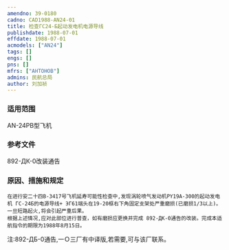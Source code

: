 ```yaml
---
amendno: 39-0180  
cadno: CAD1988-AN24-01  
title: 检查ΓC24-Б起动发电机电源导线  
publishdate: 1988-07-01  
effdate: 1988-07-01  
acmodels: ["AN24"]  
tags: []  
engs: []  
pns: []  
mfrs: ["AHTOHOB"]  
admins: 民航总局  
author: 刘加祯  
---
```

  
### 适用范围  
AN-24PB型飞机  
  
<!--more-->  
### 参考文件
892-ДК-0改装通告  
  
### 原因、措施和规定  
    在进行安二十四B-3417号飞机延寿可能性检查中,发现涡轮喷气发动机PY19A-300的起动发电机 ГC-24Б的电源导线+ ЭГ61端头在19-20框右下角固定支架处严重磨损(已磨损1/3以上)。一旦短路起火,将会引起严重后果。  
    根据上述情况,应对此部位进行普查，如有磨损应更换并完成 892-ДК-0通告的改装。完成本适航指令的期限为1988年8月15日。  
注:892-ДБ-0通告,一Ｏ三厂有中译版,若需要,可与该厂联系。  
